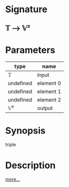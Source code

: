 # Signature
## 𝕋 ⟶ 𝕍³

# Parameters

| type | name |
|------|------|
|𝕋|input|
|undefined|element 0|
|undefined|element 1|
|undefined|element 2|
|𝕍³|output|

# Synopsis
triple

# Description

[more...](https://en.wikipedia.org/wiki/Tuple)